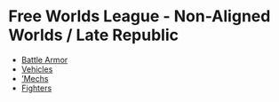 # Free Worlds League - Non-Aligned Worlds / Late Republic 

- [Battle Armor](late-republic/battlearmor.md) 
- [Vehicles](late-republic/vehicles.md) 
- [’Mechs](late-republic/mechs.md) 
- [Fighters](late-republic/fighters.md) 

